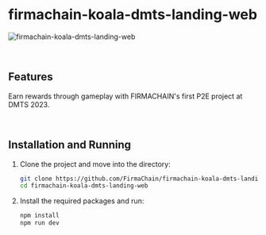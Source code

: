 # firmachain-koala-dmts-landing-web

![firmachain-koala-dmts-landing-web](https://github.com/FirmaChain/firmachain-koala-dmts-landing-web/assets/93503020/7dbb9dd5-c557-4b5e-94ce-079c263f9d30)

<br>

## Features
Earn rewards through gameplay with FIRMACHAIN's first P2E project at DMTS 2023.

<br>

## Installation and Running

1. Clone the project and move into the directory:
   ```bash
   git clone https://github.com/FirmaChain/firmachain-koala-dmts-landing-web.git
   cd firmachain-koala-dmts-landing-web
   ```

2. Install the required packages and run:
   ```bash
   npm install
   npm run dev
   ```
